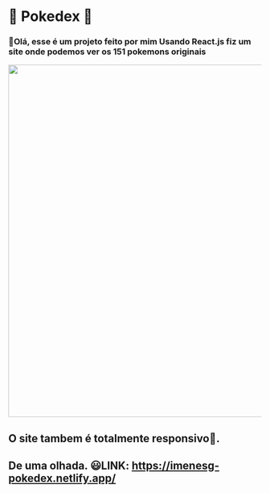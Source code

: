 # 🔵 Pokedex 🔵


### 👋Olá, esse é um projeto feito por mim Usando React.js fiz um site onde podemos ver os 151 pokemons originais <br>

<P>

  
  <p align="center">
    
  <img width="700" height="" src="https://user-images.githubusercontent.com/69609443/173717204-bcf54998-4799-44f7-be5a-72c7398ab6ae.png">
</p>
 
 ## O site tambem é totalmente responsivo📱.
   

  
## De uma olhada. 😃**LINK**: https://imenesg-pokedex.netlify.app/
